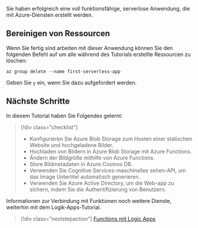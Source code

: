 Sie haben erfolgreich eine voll funktionsfähige, serverlose Anwendung, die mit Azure-Diensten erstellt werden.

## <a name="clean-up-resources"></a>Bereinigen von Ressourcen

Wenn Sie fertig sind arbeiten mit dieser Anwendung können Sie den folgenden Befehl auf um alle während des Tutorials erstellte Ressourcen zu löschen:

```azurecli
az group delete --name first-serverless-app
```

Geben Sie `y` ein, wenn Sie dazu aufgefordert werden.  

## <a name="next-steps"></a>Nächste Schritte

In diesem Tutorial haben Sie Folgendes gelernt:
> [!div class="checklist"]
> * Konfigurieren Sie Azure Blob Storage zum Hosten einer statischen Website und hochgeladene Bilder.
> * Hochladen von Bildern in Azure Blob Storage mit Azure Functions.
> * Ändern der Bildgröße mithilfe von Azure Functions.
> * Store Bildmetadaten in Azure Cosmos DB.
> * Verwenden Sie Cognitive Services-maschinelles sehen-API, um das Image Untertitel automatisch generieren.
> * Verwenden Sie Azure Active Directory, um die Web-app zu sichern, indem Sie die Authentifizierung von Benutzern.

Informationen zur Verbindung mit Funktionen noch weitere Dienste, weiterhin mit dem Logik-Apps-Tutorial. 

> [!div class="nextstepaction"]
> [Functions mit Logic Apps](https://docs.microsoft.com/azure/azure-functions/functions-twitter-email)